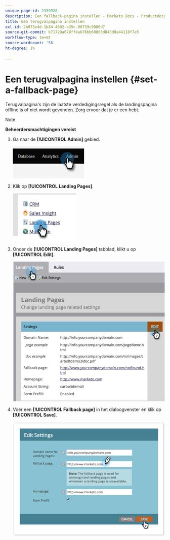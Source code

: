 ```yaml
---
unique-page-id: 2359920
description: Een fallback-pagina instellen - Marketo Docs - Productdocumentatie
title: Een terugvalpagina instellen
exl-id: 2b073e4d-1b84-4602-a35c-08739c9086d7
source-git-commit: b71729a678ff4a676bb60803d845d0a44118f7e5
workflow-type: tm+mt
source-wordcount: '58'
ht-degree: 1%

---
```


# Een terugvalpagina instellen {#set-a-fallback-page}

Terugvalpagina&#39;s zijn de laatste verdedigingsregel als de landingspagina offline is of niet wordt gevonden. Zorg ervoor dat je er een hebt.

>[!NOTE]
>
>**Beheerdersmachtigingen vereist**

1. Ga naar de **[!UICONTROL Admin]** gebied.

   ![](assets/set-a-fallback-page-1.png)

1. Klik op **[!UICONTROL Landing Pages]**.

   ![](assets/set-a-fallback-page-2.png)

1. Onder de **[!UICONTROL Landing Pages]** tabblad, klikt u op **[!UICONTROL Edit]**.

   ![](assets/set-a-fallback-page-3.png)

1. Voer een **[!UICONTROL Fallback page]** in het dialoogvenster en klik op **[!UICONTROL Save]**.

   ![](assets/set-a-fallback-page-4.png)

